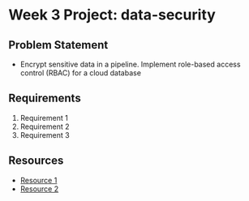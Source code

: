 # Week 3 Project: data-security

## Problem Statement
- Encrypt sensitive data in a pipeline. Implement role-based access control (RBAC) for a cloud database

## Requirements
1. Requirement 1
2. Requirement 2
3. Requirement 3

## Resources
- [Resource 1](https://example.com)
- [Resource 2](https://example.com)
